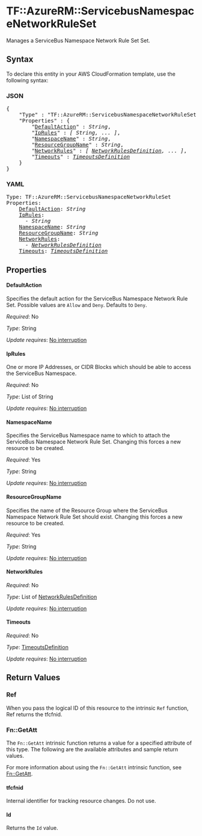 # TF::AzureRM::ServicebusNamespaceNetworkRuleSet

Manages a ServiceBus Namespace Network Rule Set Set.

## Syntax

To declare this entity in your AWS CloudFormation template, use the following syntax:

### JSON

<pre>
{
    "Type" : "TF::AzureRM::ServicebusNamespaceNetworkRuleSet",
    "Properties" : {
        "<a href="#defaultaction" title="DefaultAction">DefaultAction</a>" : <i>String</i>,
        "<a href="#iprules" title="IpRules">IpRules</a>" : <i>[ String, ... ]</i>,
        "<a href="#namespacename" title="NamespaceName">NamespaceName</a>" : <i>String</i>,
        "<a href="#resourcegroupname" title="ResourceGroupName">ResourceGroupName</a>" : <i>String</i>,
        "<a href="#networkrules" title="NetworkRules">NetworkRules</a>" : <i>[ <a href="networkrulesdefinition.md">NetworkRulesDefinition</a>, ... ]</i>,
        "<a href="#timeouts" title="Timeouts">Timeouts</a>" : <i><a href="timeoutsdefinition.md">TimeoutsDefinition</a></i>
    }
}
</pre>

### YAML

<pre>
Type: TF::AzureRM::ServicebusNamespaceNetworkRuleSet
Properties:
    <a href="#defaultaction" title="DefaultAction">DefaultAction</a>: <i>String</i>
    <a href="#iprules" title="IpRules">IpRules</a>: <i>
      - String</i>
    <a href="#namespacename" title="NamespaceName">NamespaceName</a>: <i>String</i>
    <a href="#resourcegroupname" title="ResourceGroupName">ResourceGroupName</a>: <i>String</i>
    <a href="#networkrules" title="NetworkRules">NetworkRules</a>: <i>
      - <a href="networkrulesdefinition.md">NetworkRulesDefinition</a></i>
    <a href="#timeouts" title="Timeouts">Timeouts</a>: <i><a href="timeoutsdefinition.md">TimeoutsDefinition</a></i>
</pre>

## Properties

#### DefaultAction

Specifies the default action for the ServiceBus Namespace Network Rule Set. Possible values are `Allow` and `Deny`. Defaults to `Deny`.

_Required_: No

_Type_: String

_Update requires_: [No interruption](https://docs.aws.amazon.com/AWSCloudFormation/latest/UserGuide/using-cfn-updating-stacks-update-behaviors.html#update-no-interrupt)

#### IpRules

One or more IP Addresses, or CIDR Blocks which should be able to access the ServiceBus Namespace.

_Required_: No

_Type_: List of String

_Update requires_: [No interruption](https://docs.aws.amazon.com/AWSCloudFormation/latest/UserGuide/using-cfn-updating-stacks-update-behaviors.html#update-no-interrupt)

#### NamespaceName

Specifies the ServiceBus Namespace name to which to attach the ServiceBus Namespace Network Rule Set. Changing this forces a new resource to be created.

_Required_: Yes

_Type_: String

_Update requires_: [No interruption](https://docs.aws.amazon.com/AWSCloudFormation/latest/UserGuide/using-cfn-updating-stacks-update-behaviors.html#update-no-interrupt)

#### ResourceGroupName

Specifies the name of the Resource Group where the ServiceBus Namespace Network Rule Set should exist. Changing this forces a new resource to be created.

_Required_: Yes

_Type_: String

_Update requires_: [No interruption](https://docs.aws.amazon.com/AWSCloudFormation/latest/UserGuide/using-cfn-updating-stacks-update-behaviors.html#update-no-interrupt)

#### NetworkRules

_Required_: No

_Type_: List of <a href="networkrulesdefinition.md">NetworkRulesDefinition</a>

_Update requires_: [No interruption](https://docs.aws.amazon.com/AWSCloudFormation/latest/UserGuide/using-cfn-updating-stacks-update-behaviors.html#update-no-interrupt)

#### Timeouts

_Required_: No

_Type_: <a href="timeoutsdefinition.md">TimeoutsDefinition</a>

_Update requires_: [No interruption](https://docs.aws.amazon.com/AWSCloudFormation/latest/UserGuide/using-cfn-updating-stacks-update-behaviors.html#update-no-interrupt)

## Return Values

### Ref

When you pass the logical ID of this resource to the intrinsic `Ref` function, Ref returns the tfcfnid.

### Fn::GetAtt

The `Fn::GetAtt` intrinsic function returns a value for a specified attribute of this type. The following are the available attributes and sample return values.

For more information about using the `Fn::GetAtt` intrinsic function, see [Fn::GetAtt](https://docs.aws.amazon.com/AWSCloudFormation/latest/UserGuide/intrinsic-function-reference-getatt.html).

#### tfcfnid

Internal identifier for tracking resource changes. Do not use.

#### Id

Returns the <code>Id</code> value.


